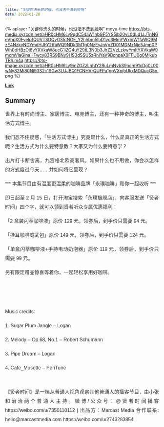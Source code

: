 ```yaml
---
title: "关键你洗头的时候，也没法不洗到脸啊"
date: 2022-01-28
---
```


{% aplayer "关键你洗头的时候，也没法不洗到脸啊" moyu-time  https://bts-media.xyzcdn.net/aHR0cHM6Ly9qdC54aW1hbGF5YS5jb20vL0dLd1JJTnNGeVhpX0FyelpfQUVTSDQyOS5tNGE_Y2hhbm5lbD1yc3MmYWxidW1faWQ9MzE4NzkyNDYmdHJhY2tfaWQ9NDk3MTg0NzEyJnVpZD01MDMzNjc5Jmp0PWh0dHBzOi8vYXVkaW8ueG1jZG4uY29tL3N0b3JhZ2VzLzkwYmItYXVkaW9mcmVlaGlnaHFwcy83RS9BNy9HS3dSSU5zRnlYaV9BcnpaX0FFU0g0MjkubTRh.m4a https://bts-image.xyzcdn.net/aHR0cHM6Ly9mZGZzLnhtY2RuLmNvbS9ncm91cDg0L00wNy82Mi80Ni93S2c1SGw3LUJBQ1FCNHVrQUFPa1ppVXpjbUkxMDQucG5n.png %}

**[Link](https://www.xiaoyuzhoufm.com/episode/61f3b7ee1b0bffaee3472404)**

## Summary
<p style="color: #333333; font-weight: normal; font-size: 16px; line-height: 30px; font-family: Helvetica, Arial, sans-serif; text-align: justify;">世界上有时尚博主、家居博主、电竞博主，还有一种神奇的博主，叫生活方式博主。</p><p style="color: #333333; font-weight: normal; font-size: 16px; line-height: 30px; font-family: Helvetica, Arial, sans-serif; text-align: justify;">我们忍不住疑惑，「生活方式博主」究竟是什么，什么是真正的生活方式呢？生活方式为什么要特意教？大家又为什么要特意学？</p><p style="color: #333333; font-weight: normal; font-size: 16px; line-height: 30px; font-family: Helvetica, Arial, sans-serif; text-align: justify;">出片打卡断舍离，九宫格北欧高奢风。如果什么也不用做，你会以怎样的方式度过今天……并如何将它呈现？</p><p style="color: #333333; font-weight: normal; font-size: 16px; line-height: 30px; font-family: Helvetica, Arial, sans-serif; text-align: justify;">*** 本集节目由有温度更温柔的咖啡品牌「永璞咖啡」和你一起收听 ***</p><p style="color: #333333; font-weight: normal; font-size: 16px; line-height: 30px; font-family: Helvetica, Arial, sans-serif; text-align: justify;">即日起至 2 月 15 日，打开淘宝搜索「永璞旗舰店」，向客服发送「贤者时间」四个字，就可以领到贤者听众专属优惠福利：</p><p style="color: #333333; font-weight: normal; font-size: 16px; line-height: 30px; font-family: Helvetica, Arial, sans-serif; text-align: justify;">「2 盒装闪萃咖啡液」原价 129 元，领券后，到手价只需要 94 元。</p><p style="color: #333333; font-weight: normal; font-size: 16px; line-height: 30px; font-family: Helvetica, Arial, sans-serif; text-align: justify;">「挂耳咖啡威武包」原价 149 元，领券后，到手价只需要 124 元。</p><p style="color: #333333; font-weight: normal; font-size: 16px; line-height: 30px; font-family: Helvetica, Arial, sans-serif; text-align: justify;">「单盒闪萃咖啡液+手持电动奶泡器」原价 119 元，领券后，到手价只需要 99 元。</p><p style="color: #333333; font-weight: normal; font-size: 16px; line-height: 30px; font-family: Helvetica, Arial, sans-serif; text-align: justify;">另有限定赠品惊喜等着你，一起轻松享用好咖啡。</p><span><br /></span><p style="color: #333333; font-weight: normal; font-size: 16px; line-height: 30px; font-family: Helvetica, Arial, sans-serif; text-align: justify;"><img alt="" src="http://imagev2.xmcdn.com/storages/da0a-audiofreehighqps/86/EA/GKwRIJEFyXoHAA2rhgESH_HP.png!op_type=4&amp;device_type=ios&amp;upload_type=attachment&amp;name=mobile_large" /><br /></p><span><br /></span><p style="color: #333333; font-weight: normal; font-size: 16px; line-height: 30px; font-family: Helvetica, Arial, sans-serif; text-align: justify;">Music credits:</p><p style="color: #333333; font-weight: normal; font-size: 16px; line-height: 30px; font-family: Helvetica, Arial, sans-serif; text-align: justify;">1. Sugar Plum Jangle – Logan</p><p style="color: #333333; font-weight: normal; font-size: 16px; line-height: 30px; font-family: Helvetica, Arial, sans-serif; text-align: justify;">2. Melody – Op.68, No.1 – Robert Schumann</p><p style="color: #333333; font-weight: normal; font-size: 16px; line-height: 30px; font-family: Helvetica, Arial, sans-serif; text-align: justify;">3. Pipe Dream – Logan</p><p style="color: #333333; font-weight: normal; font-size: 16px; line-height: 30px; font-family: Helvetica, Arial, sans-serif; text-align: justify;">4. Cafe_Musette – PeriTune</p><span><br /></span><p style="color: #333333; font-weight: normal; font-size: 16px; line-height: 30px; font-family: Helvetica, Arial, sans-serif; text-align: justify;">《贤者时间》是一档从普通人视角观察其他普通人的播客节目，由小张和治治两个普通人主持。微博/公众号：@贤者时间播客 https://weibo.com/u/7350110112 | 出品方：Marcast Media 合作联系: hello@marcastmedia.com https://weibo.com/u/2743283854</p>
    